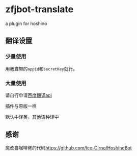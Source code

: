 # zfjbot-translate

a plugin for hoshino

## 翻译设置

### 少量使用

用我自带的`appid`和`secretKey`就行。

### 大量使用

请自行申请[百度翻译api](https://api.fanyi.baidu.com/api/trans/product/index)

插件与原版一样

默认中译英，其他语种译中

## 感谢

魔改自咖啡佬的代码<https://github.com/Ice-Cirno/HoshinoBot>
